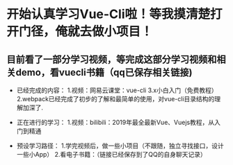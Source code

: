 # 开始认真学习Vue-Cli啦！等我摸清楚打开门径，俺就去做小项目！
## 目前看了一部分学习视频，等完成这部分学习视频和相关demo，看vuecli书籍（qq已保存相关链接)
- 已经完成的内容：
1.视频：网易云课堂：vue-cli 3.x小白入门（免费教程）
​2.webpack已经完成了初步的了解和最简单的使用，对vue-cli目录结构的理解加深了.

- 正在进行的学习：
1.视频：bilibili：2019年最全最新Vue、Vuejs教程，从入门到精通 

- 预设学习路径：
1.学完视频后，做一些小项目（不跟随，独立寻找接口，设计一些小App）
2.看电子书籍：（链接已经保存到了QQ的自身聊天记录）
